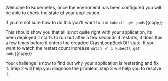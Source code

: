 Welcome to Kubernetes, once the environemt has been configured you will be able to check the state of your application.

If you're not sure how to do this you'll want to run
`kubectl get pods`{{copy}}

This should show you that all is not quite right with your application, its been deployed it starts to run but after a few seconds it restarts, it does this a few times before it enters the dreaded CrashLoopBackOff state. If you want to watch the restart count increase `watch -n 1 kubectl get pods`{{copy}}

Your challenge is now to find out why your application is restarting and fix it. Step 2 will help you diagnose the problem, step 3 will help you to resolve it.
